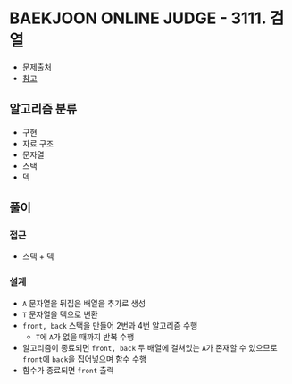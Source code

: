 # BAEKJOON ONLINE JUDGE - 3111. 검열

- [문제출처](https://www.acmicpc.net/problem/3111 '3111. 검열')
- [참고](https://rapun7el.tistory.com/284 '참고 블로그')

## 알고리즘 분류

- 구현
- 자료 구조
- 문자열
- 스택
- 덱

## 풀이

### 접근

- 스택 + 덱

### 설계

- `A` 문자열을 뒤집은 배열을 추가로 생성
- `T` 문자열을 덱으로 변환
- `front, back` 스택을 만들어 2번과 4번 알고리즘 수행
  - `T`에 `A`가 없을 때까지 반복 수행
- 알고리즘이 종료되면 `front, back` 두 배열에 걸쳐있는 `A`가 존재할 수 있으므로 `front`에 `back`을 집어넣으며 함수 수행
- 함수가 종료되면 `front` 출력
